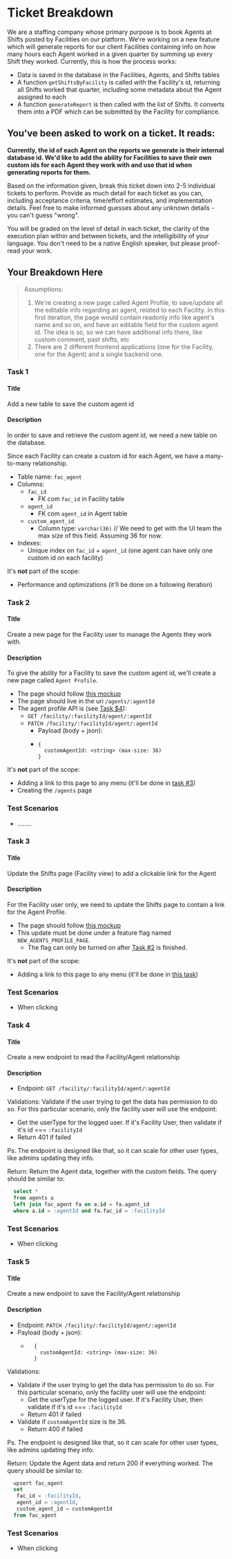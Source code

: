 # Ticket Breakdown
We are a staffing company whose primary purpose is to book Agents at Shifts posted by Facilities on our platform. 
We're working on a new feature which will generate reports for our client Facilities containing info on
how many hours each Agent worked in a given quarter by summing up every Shift they worked. 
Currently, this is how the process works:

- Data is saved in the database in the Facilities, Agents, and Shifts tables
- A function `getShiftsByFacility` is called with the Facility's id, returning all Shifts worked that quarter, including some metadata about the Agent assigned to each
- A function `generateReport` is then called with the list of Shifts. It converts them into a PDF which can be submitted by the Facility for compliance.

## You've been asked to work on a ticket. It reads:

**Currently, the id of each Agent on the reports we generate is their internal database id. We'd like to add the ability for Facilities to save their own custom ids for each Agent they work with and use that id when generating reports for them.**


Based on the information given, break this ticket down into 2-5 individual tickets to perform. Provide as much detail for each ticket as you can, including acceptance criteria, time/effort estimates, and implementation details. Feel free to make informed guesses about any unknown details - you can't guess "wrong".


You will be graded on the level of detail in each ticket, the clarity of the execution plan within and between tickets, and the intelligibility of your language. You don't need to be a native English speaker, but please proof-read your work.



## Your Breakdown Here
> Assumptions:
> 1. We're creating a new page called Agent Profile, to save/update all the editable info regarding an agent, 
> related to each Facility. In this first iteration, the page would contain readonly info like agent's name and so on, 
> and have an editable field for the custom agent id. The idea is so, so we can have additional info there, like custom 
> comment, past shifts, etc
> 2. There are 2 different frontend applications (one for the Facility, one for the Agent) and a single backend one.


### Task 1
#### Title
Add a new table to save the custom agent id

#### Description
In order to save and retrieve the custom agent id, we need a new table on the database.

Since each Facility can create a custom id for each Agent, we have a many-to-many relationship.

- Table name: `fac_agent`
- Columns:
  - `fac_id`
    - FK com `fac_id` in Facility table
  - `agent_id`
    - FK com `agent_id` in Agent table
  - `custom_agent_id`
    - Column type: `varchar(36)` // We need to get with the UI team the max size of this field. Assuming 36 for now.
- Indexes:
  - Unique index on `fac_id` + `agent_id` (one agent can have only one custom id on each facility)

It's **not** part of the scope:
- Performance and optimizations (it'll be done on a following iteration)


### Task 2
#### Title
Create a new page for the Facility user to manage the Agents they work with.

#### Description
To give the ability for a Facility to save the custom agent id, we'll create a new page called `Agent Profile`.

- The page should follow [this mockup](linkToMockup)
- The page should live in the uri `/agents/:agentId`
- The agent profile API is (see [Task $4](linkToTask)):
  - `GET /facility/:facilityId/agent/:agentId`
  - `PATCH /facility/:facilityId/agent/:agentId`
    - Payload (body + json):
    - ```
      {
        customAgentId: <string> (max-size: 36)
      }
      ```

It's **not** part of the scope:
- Adding a link to this page to any menu (it'll be done in [task #3](linkToTask))
- Creating the `/agents` page

### Test Scenarios
- ........


### Task 3
#### Title
Update the Shifts page (Facility view) to add a clickable link for the Agent

#### Description
For the Facility user only, we need to update the Shifts page to contain a link for the Agent Profile.

- The page should follow [this mockup](linkToMockup)
- This update must be done under a feature flag named `NEW_AGENTS_PROFILE_PAGE`.
  - The flag can only be turned on after [Task #2](linkToTask) is finished.

It's **not** part of the scope:
- Adding a link to this page to any menu (it'll be done in [this task](linkToTask))

### Test Scenarios
- When clicking 


### Task 4
#### Title
Create a new endpoint to read the Facility/Agent relationship

#### Description
- Endpoint: `GET /facility/:facilityId/agent/:agentId`

Validations:
Validate if the user trying to get the data has permission to do so. 
For this particular scenario, only the facility user will use the endpoint:
  - Get the userType for the logged user. If it's Facility User, then validate if it's id === `:facilityId`
  - Return 401 if failed

Ps. The endpoint is designed like that, so it can scale for other user types, like admins updating they info.

Return:
Return the Agent data, together with the custom fields. The query should be similar to:
```sql
  select * 
  from agents a
  left join fac_agent fa on a.id = fa.agent_id
  where a.id = :agentId and fa.fac_id = :facilityId
```

### Test Scenarios
- When clicking 



### Task 5
#### Title
Create a new endpoint to save the Facility/Agent relationship

#### Description
- Endpoint: `PATCH /facility/:facilityId/agent/:agentId`
- Payload (body + json):
  - ```
      {
        customAgentId: <string> (max-size: 36)
      }
      ```

Validations:
- Validate if the user trying to get the data has permission to do so.
For this particular scenario, only the facility user will use the endpoint:
  - Get the userType for the logged user. If it's Facility User, then validate if it's id === `:facilityId`
  - Return 401 if failed
- Validate if `customAgentId` size is lte 36.
  - Return 400 if failed

Ps. The endpoint is designed like that, so it can scale for other user types, like admins updating they info.

Return:
Update the Agent data and return 200 if everything worked. The query should be similar to:
```sql
  upsert fac_agent 
  set
   fac_id = :facilityId,
   agent_id = :agentId,
   custom_agent_id = customAgentId
  from fac_agent
```


### Test Scenarios
- When clicking 

